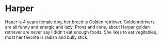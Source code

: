 # Harper

Haper is 4 years female dog, her breed is Golden retriever. Goldenretrivers are all funny and energic and lazy. Prons and cons, about Harper golden retriever are never say I didn't eat enough foods. She likes to eat vegitables, most her favorite is radish and bully stick.